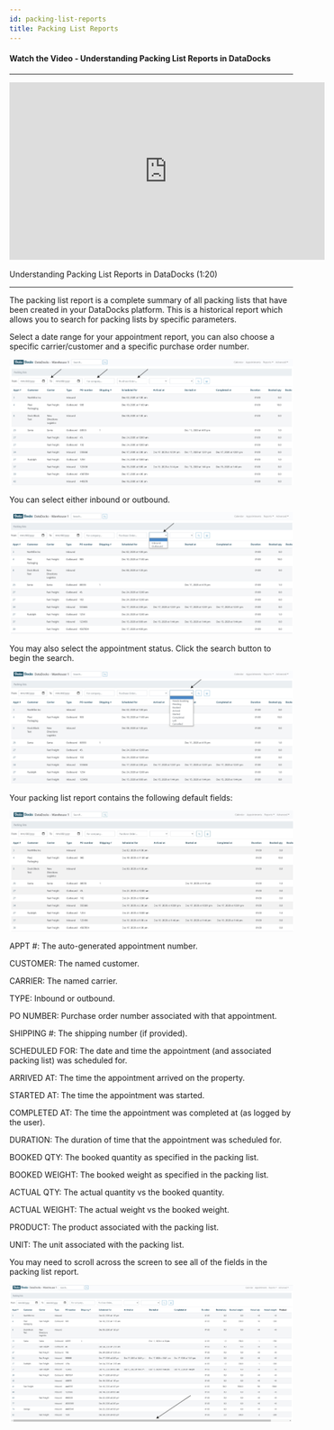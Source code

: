 ```yaml
---
id: packing-list-reports
title: Packing List Reports
---
```


#### Watch the Video - Understanding Packing List Reports in DataDocks

***
<p align="center"><iframe width="560" height="315" src="https://www.youtube.com/embed/iIToL5ylNu4" frameborder="0" allow="accelerometer; autoplay; clipboard-write; encrypted-media; gyroscope; picture-in-picture" allowfullscreen></iframe></p>

Understanding Packing List Reports in DataDocks (1:20)
***

The packing list report is a complete summary of all packing lists that have been created in your DataDocks platform. This is a historical report which allows you to search for packing lists by specific parameters. 

Select a date range for your appointment report, you can also choose a specific carrier/customer and a specific purchase order number. 

![Search](/img/docs/reports/packing-list-reports/main-search.jpg)

You can select either inbound or outbound.

![Inbound or Outbound](/img/docs/reports/packing-list-reports/inbound-outbound.jpg)
 
You may also select the appointment status. Click the search button to begin the search. 

![Select the Type](/img/docs/reports/packing-list-reports/type-select.jpg)

Your packing list report contains the following default fields:

![Main Screen](/img/docs/reports/packing-list-reports/native-screen.jpg) 

APPT #: The auto-generated appointment number.

CUSTOMER: The named customer.

CARRIER: The named carrier.

TYPE: Inbound or outbound.

PO NUMBER: Purchase order number associated with that appointment.

SHIPPING #: The shipping number (if provided). 

SCHEDULED FOR: The date and time the appointment (and associated packing list) was scheduled for. 

ARRIVED AT: The time the appointment arrived on the property.

STARTED AT: The time the appointment was started.  

COMPLETED AT: The time the appointment was completed at (as logged by the user).

DURATION: The duration of time that the appointment was scheduled for. 

BOOKED QTY: The booked quantity as specified in the packing list.

BOOKED WEIGHT: The booked weight as specified in the packing list.

ACTUAL QTY: The actual quantity vs the booked quantity. 

ACTUAL WEIGHT: The actual weight vs the booked weight.

PRODUCT: The product associated with the packing list. 

UNIT: The unit associated with the packing list. 

You may need to scroll across the screen to see all of the fields in the packing list report. 

![Scroll for More](/img/docs/reports/packing-list-reports/scroll-bottom.jpg)
 